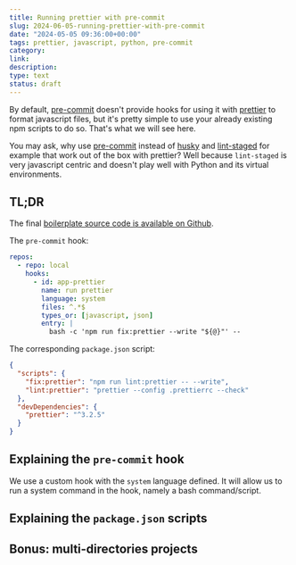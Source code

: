```yaml
---
title: Running prettier with pre-commit
slug: 2024-06-05-running-prettier-with-pre-commit
date: "2024-05-05 09:36:00+00:00"
tags: prettier, javascript, python, pre-commit
category:
link:
description:
type: text
status: draft
---
```


By default, [pre-commit](https://pre-commit.com/) doesn't provide hooks for using it with [prettier](https://prettier.io/) to format javascript files, but it's pretty simple to use your already existing npm scripts to do so. That's what we will see here.

You may ask, why use [pre-commit](https://pre-commit.com/) instead of [husky](https://typicode.github.io/husky/) and [lint-staged](https://github.com/lint-staged/lint-staged) for example that work out of the box with prettier? Well because `lint-staged` is very javascript centric and doesn't play well with Python and its virtual environments.

<!-- TEASER_END -->

## TL;DR

The final [boilerplate source code is available on Github](https://github.com/vjousse/parcel-tailwindcss-elm-lang-boilerplate).

The `pre-commit` hook:

```yaml
repos:
  - repo: local
    hooks:
      - id: app-prettier
        name: run prettier
        language: system
        files: ^.*$
        types_or: [javascript, json]
        entry: |
          bash -c 'npm run fix:prettier --write "${@}"' --
```

The corresponding `package.json` script:

```json
{
  "scripts": {
    "fix:prettier": "npm run lint:prettier -- --write",
    "lint:prettier": "prettier --config .prettierrc --check"
  },
  "devDependencies": {
    "prettier": "^3.2.5"
  }
}
```

## Explaining the `pre-commit` hook

We use a custom hook with the `system` language defined. It will allow us to run a system command in the hook, namely a bash command/script.

## Explaining the `package.json` scripts

## Bonus: multi-directories projects
